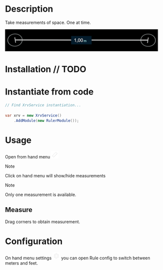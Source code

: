 # Description

Take measurements of space. One at time.

![snapshot](images/snapshot.png)

# Installation // TODO

# Instantiate from code

```csharp
// Find XrvService instantiation...

var xrv = new XrvService()
    .AddModule(new RulerModule());
```

# Usage

Open from hand menu ![snapshot](images/measure.png)

> [!NOTE]
> Click on hand menu will show/hide measurements

> [!NOTE]
> Only one measurement is available.

## Measure

Drag corners to obtain measurement.

# Configuration

On hand menu settings ![](../images/settings.png) you can open Rule config to switch between meters and feet.
